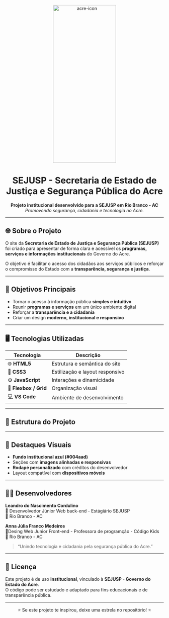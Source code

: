 <p align="center">
<img width="200" height="502" alt="acre-icon" src="https://github.com/user-attachments/assets/82487571-baaf-4be7-af0d-a4d85fa1a368" alt="Governo do Acre"/>

<h1 align="center">SEJUSP - Secretaria de Estado de Justiça e Segurança Pública do Acre</h1>

<p align="center">
  <b>Projeto institucional desenvolvido para a SEJUSP em Rio Branco - AC</b><br>
  <i>Promovendo segurança, cidadania e tecnologia no Acre.</i>
</p>

---

## 🌐 Sobre o Projeto

O site da **Secretaria de Estado de Justiça e Segurança Pública (SEJUSP)** foi criado para apresentar de forma clara e acessível os **programas, serviços e informações institucionais** do Governo do Acre.

O objetivo é facilitar o acesso dos cidadãos aos serviços públicos e reforçar o compromisso do Estado com a **transparência, segurança e justiça**.

---

## 🎯 Objetivos Principais

- Tornar o acesso à informação pública **simples e intuitivo**  
- Reunir **programas e serviços** em um único ambiente digital  
- Reforçar a **transparência e a cidadania**  
- Criar um design **moderno, institucional e responsivo**

---

## 🖥️ Tecnologias Utilizadas

| Tecnologia | Descrição |
|-------------|------------|
| 🌐 **HTML5** | Estrutura e semântica do site |
| 🎨 **CSS3** | Estilização e layout responsivo |
| ⚙️ **JavaScript** | Interações e dinamicidade |
| 🧩 **Flexbox / Grid** | Organização visual |
| 💻 **VS Code** | Ambiente de desenvolvimento |

---

## 📂 Estrutura do Projeto


---

## 📸 Destaques Visuais

- **Fundo institucional azul (#004aad)**  
- Seções com **imagens alinhadas e responsivas**  
- **Rodapé personalizado** com créditos do desenvolvedor  
- Layout compatível com **dispositivos móveis**

---

## 👨‍💻 Desenvolvedores

**Leandro do Nascimento Cordulino**  
💼 Desenvolvedor Júnior Web back-end - Estágiário SEJUSP  
📍 Rio Branco - AC  

**Anna Júlia Franco Medeiros** <br>
🎨Desing Web Junior Front-end - Professora de programção - Código Kids <br>
📍 Rio Branco - AC  

> “Unindo tecnologia e cidadania pela segurança pública do Acre.”

---

## 📝 Licença

Este projeto é de uso **institucional**, vinculado à **SEJUSP - Governo do Estado do Acre**.  
O código pode ser estudado e adaptado para fins educacionais e de transparência pública.

---

<p align="center">⭐ Se este projeto te inspirou, deixe uma estrela no repositório! ⭐</p>


